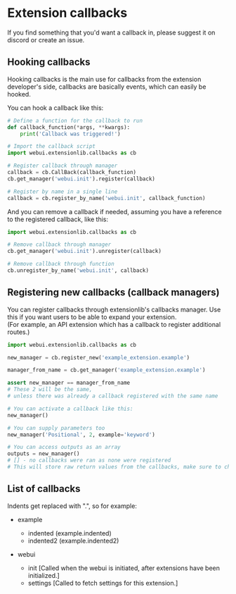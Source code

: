 # Extension callbacks
If you find something that you'd want a callback in, please suggest it on discord or create an issue.

## Hooking callbacks
Hooking callbacks is the main use for callbacks from the extension developer's side, callbacks are basically events,
which can easily be hooked.

You can hook a callback like this:
```python
# Define a function for the callback to run
def callback_function(*args, **kwargs):
    print('Callback was triggered!')

# Import the callback script
import webui.extensionlib.callbacks as cb

# Register callback through manager
callback = cb.CallBack(callback_function)
cb.get_manager('webui.init').register(callback)

# Register by name in a single line
callback = cb.register_by_name('webui.init', callback_function)
```

And you can remove a callback if needed, assuming you have a reference to the registered callback, like this:
```python
import webui.extensionlib.callbacks as cb

# Remove callback through manager
cb.get_manager('webui.init').unregister(callback)

# Remove callback through function
cb.unregister_by_name('webui.init', callback)
```

## Registering new callbacks (callback managers)
You can register callbacks through extensionlib's callbacks manager. Use this if you want users to be able to expand
your extension.  
(For example, an API extension which has a callback to register additional routes.)

```python
import webui.extensionlib.callbacks as cb

new_manager = cb.register_new('example_extension.example')

manager_from_name = cb.get_manager('example_extension.example')

assert new_manager == manager_from_name
# These 2 will be the same,
# unless there was already a callback registered with the same name

# You can activate a callback like this:
new_manager()

# You can supply parameters too
new_manager('Positional', 2, example='keyword')

# You can access outputs as an array
outputs = new_manager()
# [] - no callbacks were ran as none were registered
# This will store raw return values from the callbacks, make sure to check them.
```

## List of callbacks
Indents get replaced with ".", so for example:
* example
  * indented (example.indented)
  * indented2 (example.indented2)

* webui
  * init [Called when the webui is initiated, after extensions have been initialized.]
  * settings [Called to fetch settings for this extension.]
